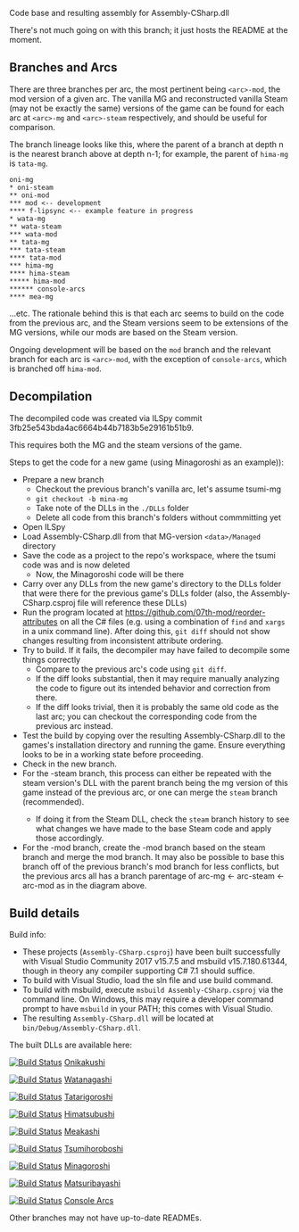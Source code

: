 Code base and resulting assembly for Assembly-CSharp.dll

There's not much going on with this branch; it just hosts the README at the moment.

## Branches and Arcs

There are three branches per arc, the most pertinent being `<arc>-mod`, the mod version of a given arc. The vanilla MG and reconstructed vanilla Steam (may not be exactly the same) versions of the game can be found for each arc at `<arc>-mg` and `<arc>-steam` respectively, and should be useful for comparison.

The branch lineage looks like this, where the parent of a branch at depth n is the nearest branch above at depth n-1; for example, the parent of `hima-mg` is `tata-mg`.

```
oni-mg
* oni-steam
** oni-mod
*** mod <-- development
**** f-lipsync <-- example feature in progress
* wata-mg
** wata-steam
*** wata-mod
** tata-mg
*** tata-steam
**** tata-mod
*** hima-mg
**** hima-steam
***** hima-mod
****** console-arcs
**** mea-mg
```

...etc. The rationale behind this is that each arc seems to build on the code from the previous arc, and the Steam versions seem to be extensions of the MG versions, while our mods are based on the Steam version.

Ongoing development will be based on the `mod` branch and the relevant branch for each arc is `<arc>-mod`, with the exception of `console-arcs`, which is branched off `hima-mod`.

## Decompilation

The decompiled code was created via ILSpy commit 3fb25e543bda4ac6664b44b7183b5e29161b51b9.

This requires both the MG and the steam versions of the game.

Steps to get the code for a new game (using Minagoroshi as an example)):
* Prepare a new branch
  * Checkout the previous branch's vanilla arc, let's assume tsumi-mg
  * `git checkout -b mina-mg`
  * Take note of the DLLs in the `./DLLs` folder
  * Delete all code from this branch's folders without commmitting yet
* Open ILSpy
* Load Assembly-CSharp.dll from that MG-version `<data>/Managed` directory
* Save the code as a project to the repo's workspace, where the tsumi code was and is now deleted
  * Now, the Minagoroshi code will be there
* Carry over any DLLs from the new game's <Managed> directory to the DLLs folder that were there for the previous game's DLLs folder (also, the Assembly-CSharp.csproj file will reference these DLLs)
* Run the program located at https://github.com/07th-mod/reorder-attributes on all the C# files (e.g. using a combination of `find` and `xargs` in a unix command line).  After doing this, `git diff` should not show changes resulting from inconsistent attribute ordering.
* Try to build.  If it fails, the decompiler may have failed to decompile some things correctly
  * Compare to the previous arc's code using `git diff`.
  * If the diff looks substantial, then it may require manually analyzing the code to figure out its intended behavior and correction from there.
  * If the diff looks trivial, then it is probably the same old code as the last arc; you can checkout the corresponding code from the previous arc instead.
* Test the build by copying over the resulting Assembly-CSharp.dll to the games's installation directory and running the game.  Ensure everything looks to be in a working state before proceeding.
* Check in the new branch.
* For the <arc>-steam branch, this process can either be repeated with the steam version's DLL with the parent branch being the mg version of this game instead of the previous arc, or one can merge the `steam` branch (recommended).
  * If doing it from the Steam DLL, check the `steam` branch history to see what changes we have made to the base Steam code and apply those accordingly.
* For the <arc>-mod branch, create the <arc>-mod branch based on the steam branch and merge the mod branch.  It may also be possible to base this branch off of the previous branch's mod branch for less conflicts, but the previous arcs all has a branch parentage of arc-mg <- arc-steam <- arc-mod as in the diagram above.

## Build details

Build info:
* These projects (`Assembly-CSharp.csproj`) have been built successfully with Visual Studio Community 2017 v15.7.5 and msbuild v15.7.180.61344, though in theory any compiler supporting C# 7.1 should suffice.
* To build with Visual Studio, load the sln file and use build command.
* To build with msbuild, execute `msbuild Assembly-CSharp.csproj` via the command line.  On Windows, this may require a developer command prompt to have `msbuild` in your PATH; this comes with Visual Studio.
* The resulting `Assembly-CSharp.dll` will be located at `bin/Debug/Assembly-CSharp.dll`.

The built DLLs are available here:

[![Build Status](https://travis-ci.com/07th-mod/higurashi-assembly.svg?branch=oni-mod)](https://travis-ci.com/07th-mod/higurashi-assembly) [Onikakushi](https://07th-mod.com/higurashi_dlls/onikakushi/Assembly-CSharp.dll)

[![Build Status](https://travis-ci.com/07th-mod/higurashi-assembly.svg?branch=wata-mod)](https://travis-ci.com/07th-mod/higurashi-assembly) [Watanagashi](https://07th-mod.com/higurashi_dlls/watanagashi/Assembly-CSharp.dll)

[![Build Status](https://travis-ci.com/07th-mod/higurashi-assembly.svg?branch=tata-mod)](https://travis-ci.com/07th-mod/higurashi-assembly) [Tatarigoroshi](https://07th-mod.com/higurashi_dlls/tatarigoroshi/Assembly-CSharp.dll)

[![Build Status](https://travis-ci.com/07th-mod/higurashi-assembly.svg?branch=hima-mod)](https://travis-ci.com/07th-mod/higurashi-assembly) [Himatsubushi](https://07th-mod.com/higurashi_dlls/himatsubushi/Assembly-CSharp.dll)

[![Build Status](https://travis-ci.com/07th-mod/higurashi-assembly.svg?branch=mea-mod)](https://travis-ci.com/07th-mod/higurashi-assembly) [Meakashi](https://07th-mod.com/higurashi_dlls/meakashi/Assembly-CSharp.dll)

[![Build Status](https://travis-ci.com/07th-mod/higurashi-assembly.svg?branch=tsumi-mod)](https://travis-ci.com/07th-mod/higurashi-assembly) [Tsumihoroboshi](https://07th-mod.com/higurashi_dlls/tsumihoroboshi/Assembly-CSharp.dll)

[![Build Status](https://travis-ci.com/07th-mod/higurashi-assembly.svg?branch=mina-mod)](https://travis-ci.com/07th-mod/higurashi-assembly) [Minagoroshi](https://07th-mod.com/higurashi_dlls/minagoroshi/Assembly-CSharp.dll)

[![Build Status](https://travis-ci.com/07th-mod/higurashi-assembly.svg?branch=matsuri-mod)](https://travis-ci.com/07th-mod/higurashi-assembly) [Matsuribayashi](https://07th-mod.com/higurashi_dlls/matsuribayashi/Assembly-CSharp.dll)

[![Build Status](https://travis-ci.com/07th-mod/higurashi-assembly.svg?branch=console-arcs)](https://travis-ci.com/07th-mod/higurashi-assembly) [Console Arcs](https://07th-mod.com/higurashi_dlls/consolearcs/Assembly-CSharp.dll)

Other branches may not have up-to-date READMEs.
